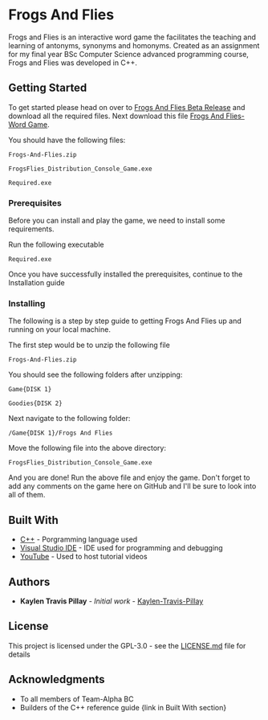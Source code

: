 # Frogs And Flies 

Frogs and Flies is an interactive word game the facilitates the teaching and learning of antonyms, synonyms and homonyms. Created as an assignment for my final year BSc Computer Science advanced programming course, Frogs and Flies was developed in C++.

## Getting Started

To get started please head on over to [Frogs And Flies Beta Release](https://github.com/Kaylen-Travis-Pillay/Frogs-And-Flies/releases/tag/v1.0.0) and download all the required files. Next download this file [Frogs And Flies- Word Game](https://github.com/Kaylen-Travis-Pillay/Frogs-And-Flies/raw/master/Frogs-And-Flies.zip).

You should have the following files:

```
Frogs-And-Flies.zip
```
```
FrogsFlies_Distribution_Console_Game.exe
```
```
Required.exe
```

### Prerequisites

Before you can install and play the game, we need to install some requirements.

Run the following executable
```
Required.exe
```

Once you have successfully installed the prerequisites, continue to the Installation guide

### Installing

The following is a step by step guide to getting Frogs And Flies up and running on your local machine.

The first step would be to unzip the following file

```
Frogs-And-Flies.zip
```

You should see the following folders after unzipping:

```
Game{DISK 1}
```
```
Goodies{DISK 2}
```

Next navigate to the following folder:

```
/Game{DISK 1}/Frogs And Flies
```

Move the following file into the above directory:

```
FrogsFlies_Distribution_Console_Game.exe
```

And you are done! Run the above file and enjoy the game. 
Don't forget to add any comments on the game here on GitHub and I'll be sure to look into all of them.

## Built With

* [C++](http://www.cplusplus.com/) - Porgramming language used
* [Visual Studio IDE](https://www.visualstudio.com/) - IDE used for programming and debugging
* [YouTube](https://www.youtube.com/) - Used to host tutorial videos

## Authors

* **Kaylen Travis Pillay** - *Initial work* - [Kaylen-Travis-Pillay](https://github.com/Kaylen-Travis-Pillay/Code/tree/master/C%2B%2B/Frogs%20and%20Flies-%20Word%20game)

## License

This project is licensed under the GPL-3.0 - see the [LICENSE.md](LICENSE.md) file for details

## Acknowledgments

* To all members of Team-Alpha BC
* Builders of the C++ reference guide {link in Built With section}

